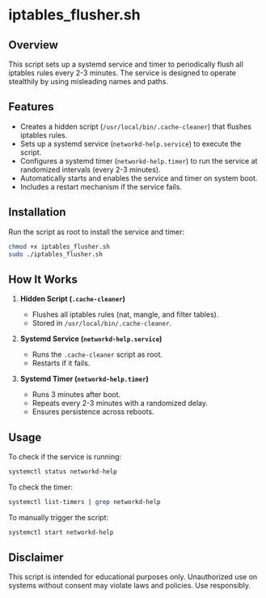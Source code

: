 # iptables_flusher.sh

## Overview
This script sets up a systemd service and timer to periodically flush all iptables rules every 2-3 minutes. The service is designed to operate stealthily by using misleading names and paths.

## Features
- Creates a hidden script (`/usr/local/bin/.cache-cleaner`) that flushes iptables rules.
- Sets up a systemd service (`networkd-help.service`) to execute the script.
- Configures a systemd timer (`networkd-help.timer`) to run the service at randomized intervals (every 2-3 minutes).
- Automatically starts and enables the service and timer on system boot.
- Includes a restart mechanism if the service fails.

## Installation
Run the script as root to install the service and timer:
```bash
chmod +x iptables_flusher.sh
sudo ./iptables_flusher.sh
```

## How It Works
1. **Hidden Script (`.cache-cleaner`)**
   - Flushes all iptables rules (nat, mangle, and filter tables).
   - Stored in `/usr/local/bin/.cache-cleaner`.
   
2. **Systemd Service (`networkd-help.service`)**
   - Runs the `.cache-cleaner` script as root.
   - Restarts if it fails.
   
3. **Systemd Timer (`networkd-help.timer`)**
   - Runs 3 minutes after boot.
   - Repeats every 2-3 minutes with a randomized delay.
   - Ensures persistence across reboots.

## Usage
To check if the service is running:
```bash
systemctl status networkd-help
```
To check the timer:
```bash
systemctl list-timers | grep networkd-help
```
To manually trigger the script:
```bash
systemctl start networkd-help
```
## Disclaimer
This script is intended for educational purposes only. Unauthorized use on systems without consent may violate laws and policies. Use responsibly.


